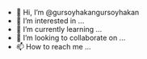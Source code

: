 - 👋 Hi, I’m @gursoyhakangursoyhakan
- 👀 I’m interested in ...
- 🌱 I’m currently learning ...
- 💞️ I’m looking to collaborate on ...
- 📫 How to reach me ...

<!---
gursoyhakangursoyhakan/gursoyhakangursoyhakan is a ✨ special ✨ repository because its `README.md` (this file) appears on your GitHub profile.
You can click the Preview link to take a look at your changes.
--->
